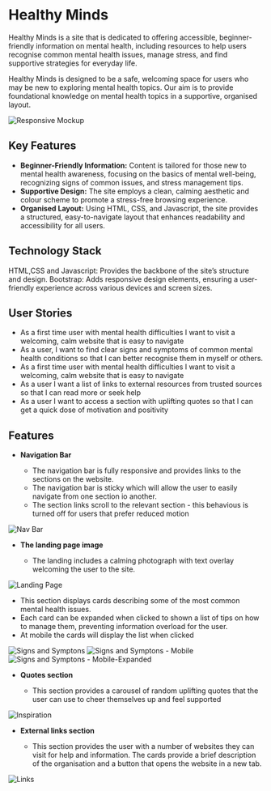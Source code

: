 # Healthy Minds

Healthy Minds is a site that is dedicated to offering accessible, beginner-friendly information on mental health, including resources to help users recognise common mental health issues, manage stress, and find supportive strategies for everyday life.

Healthy Minds is designed to be a safe, welcoming space for users who may be new to exploring mental health topics. Our aim is to provide foundational knowledge on mental health topics in a supportive, organised layout.

![Responsive Mockup](Documentation/responsive.png)

## Key Features

- **Beginner-Friendly Information:** Content is tailored for those new to mental health awareness, focusing on the basics of mental well-being, recognizing signs of common issues, and stress management tips.
- **Supportive Design:** The site employs a clean, calming aesthetic and colour scheme to promote a stress-free browsing experience.
- **Organised Layout:** Using HTML, CSS, and Javascript, the site provides a structured, easy-to-navigate layout that enhances readability and accessibility for all users.

## Technology Stack

HTML,CSS and Javascript: Provides the backbone of the site’s structure and design.
Bootstrap: Adds responsive design elements, ensuring a user-friendly experience across various devices and screen sizes.

## User Stories

- As a first time user with mental health difficulties I want to visit a welcoming, calm website that is easy to navigate
- As a user, I want to find clear signs and symptoms of common mental health conditions so that I can better recognise them in myself or others.
- As a first time user with mental health difficulties I want to visit a welcoming, calm website that is easy to navigate
- As a user I want a list of links to external resources from trusted sources so that I can read more or seek help
- As a user I want to access a section with uplifting quotes so that I can get a quick dose of motivation and positivity

## Features

- **Navigation Bar**

  - The navigation bar is fully responsive and provides links to the sections on the website.
  - The navigation bar is sticky which will allow the user to easily navigate from one section io another.
  - The section links scroll to the relevant section - this behavious is turned off for users that prefer reduced motion

![Nav Bar](/Documentation/nav-bar.png)

- **The landing page image**

  - The landing includes a calming photograph with text overlay welcoming the user to the site.

![Landing Page](/Documentation/landing.png)

- This section displays cards describing some of the most common mental health issues.
- Each card can be expanded when clicked to shown a list of tips on how to manage them, preventing information overload for the user.
- At mobile the cards will display the list when clicked

![Signs and Symptons](/Documentation/signs-and-symptons.png)
![Signs and Symptons - Mobile](/Documentation/s-s-mobile.png)
![Signs and Symptons - Mobile-Expanded](/Documentation/s-s-mobile-expanded.png)

- **Quotes section**

  - This section provides a carousel of random uplifting quotes that the user can use to cheer themselves up and feel supported

![Inspiration](/Documentation/inspo.png)

- **External links section**

  - This section provides the user with a number of websites they can visit for help and information. The cards provide a brief description of the organisation and a button that opens the website in a new tab.

![Links](/Documentation/link-grid.png)
